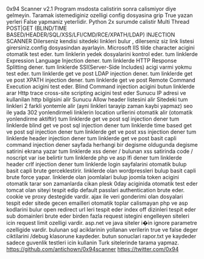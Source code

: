 0x94 Scanner v2.1
Program msdosta calistirin sonra calismiyor diye gelmeyin.
Taramak istemediginiz ozelligi config dosyasina grip True yazan yerleri False yapmaniz yeterlidir.
Python 2x surumde calistir
Multi Thread  POST|GET (BLIND/TIME BASED/HEADER/SQL/XSS/LFI/CMD/RCE/XPATH/LDAP) INJECTION SCANNER
Dilerseniz kendisi sitedeki linkleri bulur , dilerseniz siz link listesi girersiniz.config dosyasindan ayarlayin.
Microsoft IIS tilde character acigini otomatik test eder.
tum linklerin yedek dosyalarini kontrol eder.
tum linklerde Expression Language Injection dener.
tum linklerde HTTP Response Splitting dener.
tum linklerde SSI(Server-Side Includes) acigi varmi yokmu test eder.
tum linklerde get ve post LDAP injection dener.
tum linklerde get ve post XPATH injection dener.
tum linklerde get ve post Remote Command Execution acigini test eder.
Blind Command injection acigini butun linklerde arar
Http trace cross-site scripting acigini test eder
Sunucu IP adresi ve kullanilan http bilgisini alir
Sunucu Allow header listesini alir
Sitedeki tum linkleri 2 farkli yontemle alir (ayni linkleri tarayip zaman kaybi yapmaz)
seo ile yada 302 yonlendirmeli linklerin location urllerini otomatik alir (otomatik yonlendirme aktiftir)
tum linklerde get ve post sql injection dener
tum linklerde blind get ve post sql injection dener
tum linklerde time based get ve post sql injection dener
tum linklerde get ve post xss injection dener
tum linklerde header injection dener
tum linklerde get ve post basit capli command injection dener
sayfada herhangi bir degisme oldugunda degisme satirini ekrana yazar
tum linklerde xss dener / bulunan xss satirinda code / noscript var ise belirtir
tum linklerde php ve asp lfi dener
tum linklerde header crlf injection dener
tum linklerde login sayfalarini otomatik bulup basit capli brute gerceklestirir.
linklerde olan wordpressleri bulup basit capli brute force yapar.
linklerde olan joomlalari bulup joomla token acigini otomatik tarar
son zamanlarda cikan plesk 0day aciginida otomatik test eder
tomcat olan siteyi tespit edip default passlari authentication brute eder.
cookie ve proxy destegide vardir.
ajax ile veri gonderimi olan dosyalari tespit eder
sitede gecen emailleri otomatik toplar
calismayan php ve asp kodlarini bulur
open redirect url leri tespit eder
index off dizinleri tespit eder
sub domainleri brute eder
birden fazla request istegini engelleyen siteleri icin request limit ozelligi vardir.
asp.net ve java siteler i�in ignore parametre ozelligide vardir.
bulunan sql aciklarinin yollanan verilerin true ve false deger ciktilarini /debug klasorune kaydeder.
butun sonuclari rapor.txt ye kaydeder
sadece guvenlik testleri icin kullanin
Turk sitelerinde tarama yapmaz.
https://github.com/antichown/0x94scanner
https://twitter.com/0x94
